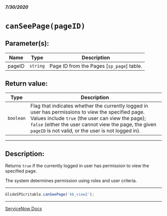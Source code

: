 ##### 7/30/2020
# `canSeePage(pageID)`
## Parameter(s):
| Name | Type | Description |
|---|---|---|
| pageID | `string` | Page ID from the Pages [`sp_page`] table. |

## Return value:
| Type | Description |
|---|---|
| `boolean` | Flag that indicates whether the currently logged in user has permissions to view the specified page.  Values include `true` (the user can view the page); `false` (either the user cannot view the page, the given `pageID` is not valid, or the user is not logged in). |

---

## Description:
Returns `true` if the currently logged in user has permission to view the specified page.

The system determines permission using roles and user criteria.

---

```js
GlideSPScritable.canSeePage('kb_view2');
```

---

[ServiceNow Docs](https://developer.servicenow.com/dev.do#!/reference/api/newyork/server/no-namespace/c_GlideSPScriptableScopedAPI#GSPS-canSeePage_S)